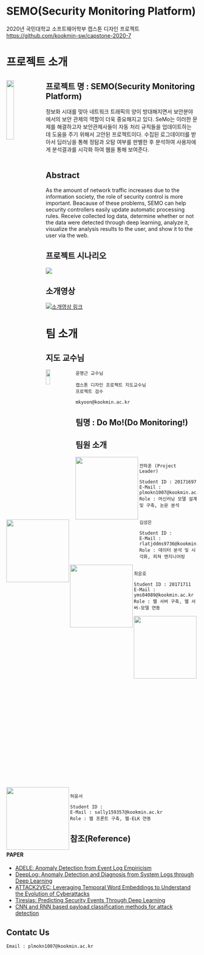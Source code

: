 # SEMO(Security Monitoring Platform)
2020년 국민대학교 소프트웨어학부 캡스톤 디자인 프로젝트 <br>
https://github.com/kookmin-sw/capstone-2020-7


# 프로젝트 소개

<img align="left" width="20%" height="20%" src="https://i.imgur.com/JlF1Rgj.png"></img>
**프로젝트 명 : SEMO(Security Monitoring Platform)**
---
정보화 시대를 맞아 네트워크 트래픽의 양이 방대해지면서 보안분야에서의 보안 관제의 역할이 더욱 중요해지고 있다. SeMo는 이러한 문제를 해결하고자 보안관제사들이 자동 처리 규칙들을 업데이트하는 데 도움을 주기 위해서 고안된 프로젝트이다. 수집된 로그데이터를 받아서 딥러닝을 통해 정탐과 오탐 여부를 판별한 후 분석하여 사용자에게 분석결과를 시각화 하여 웹을 통해 보여준다.<br><br>

## Abstract
As the amount of network traffic increases due to the information society, the role of security control is more important. Beacause of these problems, SEMO can help security controllers easily update automatic processing rules. Receive collected log data, determine whether or not the data were detected through deep learning, analyze it, visualize the analysis results to the user, and show it to the user via the web.

  
## 프로젝트 시나리오
<img src="https://i.imgur.com/MamIpeD.png">

## 소개영상

[![소개영상 링크](https://i.imgur.com/lhcCevZ.png)](https://www.youtube.com/watch?v=KdTk3ibeTUE&t=20s/)
# 팀 소개

## 지도 교수님
<img align="left" width="15%" height="10%" src="https://wfile.kookmin.ac.kr/data/www/profile/2010/05/5c5e79ff50d88e225749756b6403b56d.gif"></img>
```
윤명근 교수님

캡스톤 디자인 프로젝트 지도교수님
프로젝트 검수

mkyoon@kookmin.ac.kr
```

## 팀명 : Do Mo!(Do Monitoring!)
## 팀원 소개

<img align="left" width="165" height="165" src="https://i.imgur.com/O6FLiUL.jpg"></img>
```

전하훈 (Project Leader)

Student ID : 20171697
E-Mail : plmokn1007@kookmin.ac.kr
Role : 머신러닝 모델 설계 및 구축, 논문 분석

```


<img align="left" width="165" height="165" src="https://i.imgur.com/ww2devO.png"></img>
```

김성은

Student ID : 
E-Mail : rlatjddms9736@kookmin.ac.kr
Role : 데이터 분석 및 시각화, 피쳐 엔지니어링

```


<img align="left" width="165" height="165" src="https://i.imgur.com/BBtY9sZ.jpg"></img>
```

최운호

Student ID : 20171711
E-Mail : yms04089@kookmin.ac.kr
Role : 웹 서버 구축, 웹 서버-모델 연동

```


<img align="left" width="165" height="165" src="https://i.imgur.com/cpi6IPu.jpg"></img>
```

최현인

Student ID : 20171716
E-Mail : gusdlsdlek@kookmin.ac.kr
Role : ELK 구축 및 문서 작업, 서버 안정화

```


<img align="left" width="165" height="165" src="https://i.imgur.com/Cwoh5Fl.png"></img>
```

허윤서

Student ID : 
E-Mail : sally159357@kookmin.ac.kr
Role : 웹 프론트 구축, 웹-ELK 연동

```
## 참조(Reference)

#### PAPER
- [ADELE: Anomaly Detection from Event Log Empiricism](https://ieeexplore.ieee.org/document/8486257)
- [DeepLog: Anomaly Detection and Diagnosis from System Logs through Deep Learning](https://dl.acm.org/doi/10.1145/3133956.3134015)
- [ATTACK2VEC: Leveraging Temporal Word Embeddings to Understand the Evolution of Cyberattacks](https://arxiv.org/abs/1905.12590)
- [Tiresias: Predicting Security Events Through Deep Learning](https://dl.acm.org/doi/10.1145/3243734.3243811)
- [CNN and RNN based payload classification methods for attack detection](https://www.sciencedirect.com/science/article/abs/pii/S0950705118304325#b14)

## Contatc Us
``` Email : plmokn1007@kookmin.ac.kr ```


